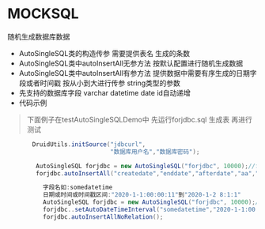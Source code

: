 # MOCKSQL
随机生成数据库数据
- AutoSingleSQL类的构造传参 需要提供表名 生成的条数
- AutoSingleSQL类中autoInsertAll无参方法 按默认配置进行随机生成数据
- AutoSingleSQL类中autoInsertAll有参方法 提供数据中需要有序生成的日期字段或者时间戳 按从小到大进行传参 string类型的参数
- 先支持的数据库字段 varchar datetime date id自动递增
- 代码示例
> 下面例子在testAutoSingleSQLDemo中 先运行forjdbc.sql 生成表 再进行测试
```java
       DruidUtils.initSource("jdbcurl",
                             "数据库用户名","数据库密码");
```
```java
        AutoSingleSQL forjdbc = new AutoSingleSQL("forjdbc", 10000);//forjdbc表中生成10000条数据
        forjdbc.autoInsertAll("createdate","enddate","afterdate","aa","bb","cc","dd");
```
```java
          字段名如:somedatetime
          日期或时间或时间戳区间:"2020-1-1:00:00:11"到"2020-1-2 8:1:1"
          AutoSingleSQL forjdbc = new AutoSingleSQL("forjdbc", 10000);//forjdbc表中生成10000条数据
          forjdbc..setAutoDateTimeInterval("somedatetime","2020-1-1:00:00:11","2020-1-2 8:1:1");
          forjdbc.autoInsertAllNoRelation();
```

 
